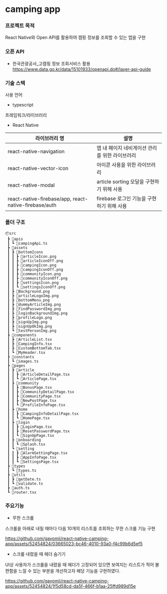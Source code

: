 # camping app

### 프로젝트 목적

React Native와 Open API를 활용하여 캠핑 정보를 조회할 수 있는 앱을 구현

### 오픈 API

- 한국관광공사\_고캠핑 정보 조회서비스 활용
  https://www.data.go.kr/data/15101933/openapi.do#/layer-api-guide

### 기술 스택

사용 언어

- typescript

프레임워크/라이브러리

- React Native

| 라이브러리 명                                         | 설명                                           |
| ----------------------------------------------------- | ---------------------------------------------- |
| react-native-navigation                               | 앱 내 페이지 네비게이션 관리를 위한 라이브러리 |
| react-native-vector-icon                              | 아이콘 사용을 위한 라이브러리                  |
| react-native-modal                                    | article sorting 모달을 구현하기 위해 사용      |
| react-native-firebase/app, react-native-firebase/auth | firebase 로그인 기능을 구현하기 위해 사용      |

### 폴더 구조

```
📦src
 ┣ 📂apis
 ┃ ┗ 📜campingApi.ts
 ┣ 📂assets
 ┃ ┣ 📂bottomIcons
 ┃ ┃ ┣ 📜articleIcon.png
 ┃ ┃ ┣ 📜articleIconOff.png
 ┃ ┃ ┣ 📜campingIcon.png
 ┃ ┃ ┣ 📜campingIconOff.png
 ┃ ┃ ┣ 📜communityIcon.png
 ┃ ┃ ┣ 📜communityIconOff.png
 ┃ ┃ ┣ 📜settingsIcon.png
 ┃ ┃ ┗ 📜settingsIconOff.png
 ┃ ┣ 📜Background.png
 ┃ ┣ 📜articleLogoImg.png
 ┃ ┣ 📜bottomMenu.png
 ┃ ┣ 📜dummyArticleImg.png
 ┃ ┣ 📜findPasswordImg.png
 ┃ ┣ 📜loginBackgroundImg.png
 ┃ ┣ 📜profileLogo.png
 ┃ ┣ 📜signUpImg.png
 ┃ ┣ 📜signUpOkImg.png
 ┃ ┗ 📜testPersonImg.png
 ┣ 📂components
 ┃ ┣ 📜ArticleList.tsx
 ┃ ┣ 📜CampingInfo.tsx
 ┃ ┣ 📜CustomBottomTab.tsx
 ┃ ┗ 📜MyHeader.tsx
 ┣ 📂constants
 ┃ ┗ 📜images.ts
 ┣ 📂pages
 ┃ ┣ 📂article
 ┃ ┃ ┣ 📜ArticleDetailPage.tsx
 ┃ ┃ ┗ 📜ArticlePage.tsx
 ┃ ┣ 📂community
 ┃ ┃ ┣ 📜BonusPage.tsx
 ┃ ┃ ┣ 📜CommunityDetailPage.tsx
 ┃ ┃ ┣ 📜CommunityPage.tsx
 ┃ ┃ ┣ 📜NewPostPage.tsx
 ┃ ┃ ┗ 📜ProfileInfoPage.tsx
 ┃ ┣ 📂home
 ┃ ┃ ┣ 📜CampingInfoDetailPage.tsx
 ┃ ┃ ┗ 📜HomePage.tsx
 ┃ ┣ 📂login
 ┃ ┃ ┣ 📜LoginPage.tsx
 ┃ ┃ ┣ 📜ResetPasswordPage.tsx
 ┃ ┃ ┗ 📜SignUpPage.tsx
 ┃ ┣ 📂onboarding
 ┃ ┃ ┗ 📜Splash.tsx
 ┃ ┗ 📂setting
 ┃ ┃ ┣ 📜AlarmSettingPage.tsx
 ┃ ┃ ┣ 📜AppInfoPage.tsx
 ┃ ┃ ┗ 📜SettingsPage.tsx
 ┣ 📂types
 ┃ ┗ 📜types.ts
 ┣ 📂utils
 ┃ ┣ 📜getDate.ts
 ┃ ┗ 📜validate.ts
 ┣ 📜auth.ts
 ┗ 📜router.tsx
```

### 주요기능

- 무한 스크롤

스크롤을 아래로 내릴 때마다 다음 10개의 리스트를 조회하는 무한 스크롤 기능 구현

https://github.com/gayomii/react-native-camping-app/assets/52454824/03665023-bc46-4010-93a0-f4c99b6d5ef5

- 스크롤 내렸을 때 헤더 숨기기

UI상 사용자가 스크롤을 내렸을 때 헤더가 고정되어 있으면 보여지는 리스트가 적어 불편함을 느낄 수 있는 부분을 개선하고자 해당 기능을 구현하였다.


https://github.com/gayomii/react-native-camping-app/assets/52454824/1f5d58cd-da5f-466f-b1aa-25ffd989d15e







